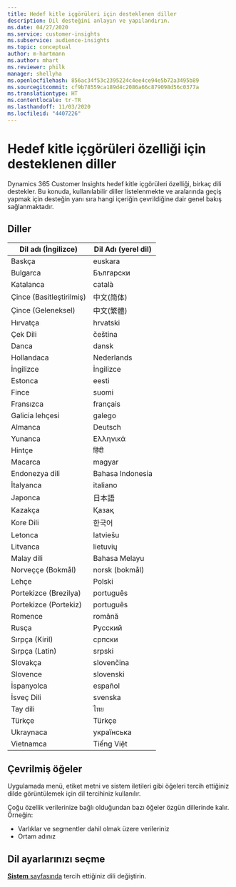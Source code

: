 ```yaml
---
title: Hedef kitle içgörüleri için desteklenen diller
description: Dil desteğini anlayın ve yapılandırın.
ms.date: 04/27/2020
ms.service: customer-insights
ms.subservice: audience-insights
ms.topic: conceptual
author: m-hartmann
ms.author: mhart
ms.reviewer: philk
manager: shellyha
ms.openlocfilehash: 856ac34f53c2395224c4ee4ce94e5b72a3495b89
ms.sourcegitcommit: cf9b78559ca189d4c2086a66c879098d56c0377a
ms.translationtype: HT
ms.contentlocale: tr-TR
ms.lasthandoff: 11/03/2020
ms.locfileid: "4407226"
---
```

# <a name="supported-languages-for-audience-insights-capability"></a>Hedef kitle içgörüleri özelliği için desteklenen diller

Dynamics 365 Customer Insights hedef kitle içgörüleri özelliği, birkaç dili destekler. Bu konuda, kullanılabilir diller listelenmekte ve aralarında geçiş yapmak için desteğin yanı sıra hangi içeriğin çevrildiğine dair genel bakış sağlanmaktadır.

## <a name="languages"></a>Diller

| Dil adı (İngilizce)|  Dil Adı (yerel dil) |
| ------------- | ------------- |
| Baskça | euskara |
| Bulgarca | Български |
| Katalanca | català |
| Çince (Basitleştirilmiş) | 中文(简体) |
| Çince (Geleneksel) | 中文(繁體) |
| Hırvatça | hrvatski |
| Çek Dili | čeština |
| Danca | dansk |
| Hollandaca | Nederlands |
| İngilizce | İngilizce |
| Estonca | eesti |
| Fince | suomi |
| Fransızca | français |
| Galicia lehçesi | galego |
| Almanca | Deutsch |
| Yunanca | Ελληνικά |
| Hintçe | हिंदी |
| Macarca | magyar |
| Endonezya dili | Bahasa Indonesia |
| İtalyanca | italiano |
| Japonca | 日本語 |
| Kazakça | Қазақ |
| Kore Dili | 한국어 |
| Letonca | latviešu |
| Litvanca | lietuvių |
| Malay dili | Bahasa Melayu |
| Norveççe (Bokmål) | norsk (bokmål) |
| Lehçe | Polski |
| Portekizce (Brezilya) | português |
| Portekizce (Portekiz) | português |
| Romence | română |
| Rusça | Русский |
| Sırpça (Kiril) | српски |
| Sırpça (Latin) | srpski |
| Slovakça | slovenčina |
| Slovence | slovenski |
| İspanyolca | español |
| İsveç Dili | svenska |
| Tay dili | ไทย |
| Türkçe | Türkçe |
| Ukraynaca | українська |
| Vietnamca | Tiếng Việt |

## <a name="whats-translated"></a>Çevrilmiş öğeler

Uygulamada menü, etiket metni ve sistem iletileri gibi öğeleri tercih ettiğiniz dilde görüntülemek için dil tercihiniz kullanılır.

Çoğu özellik verilerinize bağlı olduğundan bazı öğeler özgün dillerinde kalır. Örneğin:

- Varlıklar ve segmentler dahil olmak üzere verileriniz
- Ortam adınız

## <a name="choose-your-language-settings"></a>Dil ayarlarınızı seçme  

[**Sistem** sayfasında](system.md) tercih ettiğiniz dili değiştirin.
